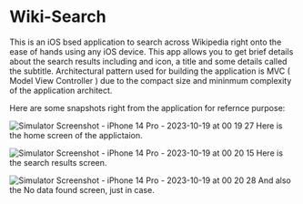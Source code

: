 # Wiki-Search
This is an iOS bsed application to search across Wikipedia right onto the ease of hands using any iOS device. This app allows you to get brief details about the search results including and icon, a title and some details called the subtitle.
Architectural pattern used for building the application is MVC ( Model View Controller ) due to the compact size and mininmum complexity of the application architect.

Here are some snapshots right from the application for refernce purpose:

![Simulator Screenshot - iPhone 14 Pro - 2023-10-19 at 00 19 27](https://github.com/Dhananjay-DJ-Chhabra/Wiki-Search/assets/123014025/61094967-5a27-4012-84fc-3079ec22a31b) Here is the home screen of the applictaion.

![Simulator Screenshot - iPhone 14 Pro - 2023-10-19 at 00 20 15](https://github.com/Dhananjay-DJ-Chhabra/Wiki-Search/assets/123014025/d8e7c8ef-8d19-425b-bc7d-f29e25e92aad) Here is the search results screen.

![Simulator Screenshot - iPhone 14 Pro - 2023-10-19 at 00 20 28](https://github.com/Dhananjay-DJ-Chhabra/Wiki-Search/assets/123014025/61c07a78-2498-4709-b20a-36af76d17a8e) And also the No data found screen, just in case.
